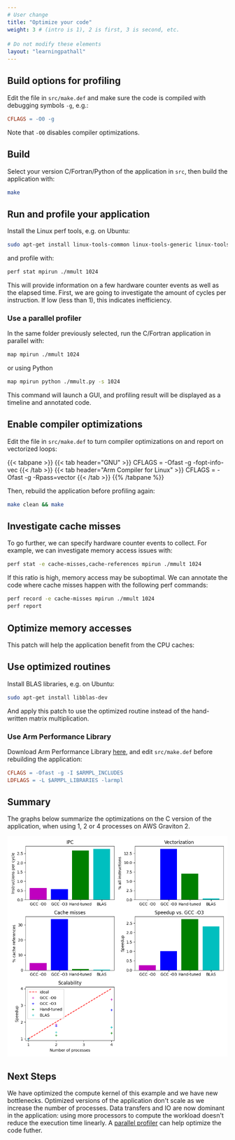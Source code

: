 ```yaml
---
# User change
title: "Optimize your code"
weight: 3 # (intro is 1), 2 is first, 3 is second, etc.

# Do not modify these elements
layout: "learningpathall"
---
```


## Build options for profiling

Edit the file in `src/make.def` and make sure the code is compiled with debugging symbols `-g`, e.g.:

```makefile
CFLAGS = -O0 -g
```

Note that `-O0` disables compiler optimizations.

## Build

Select your version C/Fortran/Python of the application in `src`, then build the application with:

```bash {  command_line="user@localhost" }
make
```

## Run and profile your application

Install the Linux perf tools, e.g. on Ubuntu:

```bash {  command_line="user@localhost" }
sudo apt-get install linux-tools-common linux-tools-generic linux-tools-`uname -r`
```

and profile with:

```bash {  command_line="user@localhost" }
perf stat mpirun ./mmult 1024
```

This will provide information on a few hardware counter events as well as the elapsed time. First, we are going to investigate the amount of cycles per instruction. If low (less than 1), this indicates inefficiency.

### Use a parallel profiler

In the same folder previously selected, run the C/Fortran application in parallel with:

```bash {  command_line="user@localhost" }
map mpirun ./mmult 1024
```

or using Python

```bash {  command_line="user@localhost" }
map mpirun python ./mmult.py -s 1024
```

This command will launch a GUI, and profiling result will be displayed as a timeline and annotated code.

## Enable compiler optimizations

Edit the file in `src/make.def` to turn compiler optimizations on and report on vectorized loops: 

{{< tabpane >}}
  {{< tab header="GNU" >}}
  CFLAGS = -Ofast -g -fopt-info-vec
  {{< /tab >}}
  {{< tab header="Arm Compiler for Linux" >}}
  CFLAGS = -Ofast -g -Rpass=vector
  {{< /tab >}}
{{% /tabpane %}}


Then, rebuild the application before profiling again:

```bash {  command_line="user@localhost" }
make clean && make
```

## Investigate cache misses

To go further, we can specify hardware counter events to collect. For example, we can investigate memory access issues with:

```bash {  command_line="user@localhost" }
perf stat -e cache-misses,cache-references mpirun ./mmult 1024
```

If this ratio is high, memory access may be suboptimal. We can annotate the code where cache misses happen with the following perf commands:

```bash {  command_line="user@localhost" }
perf record -e cache-misses mpirun ./mmult 1024
perf report
```

## Optimize memory accesses

This patch will help the application benefit from the CPU caches:

<script src="https://gist.github.com/armflorentlebeau/6d630e1e2ef44a6fa024c29ec8ecb00e.js"></script>

## Use optimized routines

Install BLAS libraries, e.g. on Ubuntu:

```bash {  command_line="user@localhost" }
sudo apt-get install libblas-dev
```

And apply this patch to use the optimized routine instead of the hand-written matrix multiplication.

<script src="https://gist.github.com/armflorentlebeau/3513eddcb67baaca8b930182c09fb88e.js"></script>

### Use Arm Performance Library

Download Arm Performance Library [here](https://developer.arm.com/downloads/-/arm-performance-libraries), and edit `src/make.def` before rebuilding the application:

```makefile
CFLAGS = -Ofast -g -I $ARMPL_INCLUDES
LDFLAGS = -L $ARMPL_LIBRARIES -larmpl
```

## Summary

The graphs below summarize the optimizations on the C version of the application, when using 1, 2 or 4 processes on AWS Graviton 2.

![Graph](https://raw.githubusercontent.com/armflorentlebeau/arm_hpc_tools_trial/master/.github/data/graph.png)

## Next Steps

We have optimized the compute kernel of this example and we have new bottlenecks. Optimized versions of the application don't scale as we increase the number of processes. Data transfers and IO are now dominant in the application: using more processors to compute the workload doesn't reduce the execution time linearly. A [parallel profiler](https://youtu.be/zIITp7ZqZXI) can help optimize the code futher.
